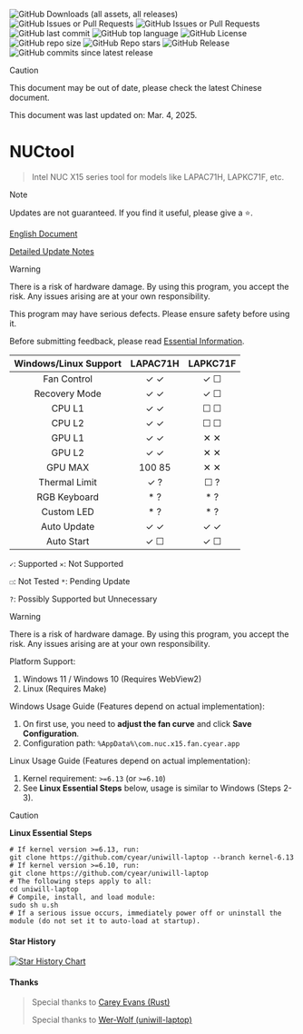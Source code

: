 ![GitHub Downloads (all assets, all releases)](https://img.shields.io/github/downloads/cyear/NUCtool/total?style=for-the-badge)
![GitHub Issues or Pull Requests](https://img.shields.io/github/issues/cyear/NUCtool?style=for-the-badge)
![GitHub Issues or Pull Requests](https://img.shields.io/github/issues-closed/cyear/NUCtool?style=for-the-badge)
![GitHub last commit](https://img.shields.io/github/last-commit/cyear/NUCtool?style=for-the-badge)
![GitHub top language](https://img.shields.io/github/languages/top/cyear/NUCtool?style=for-the-badge)
![GitHub License](https://img.shields.io/github/license/cyear/NUCtool?style=for-the-badge)
![GitHub repo size](https://img.shields.io/github/repo-size/cyear/NUCtool?style=for-the-badge)
![GitHub Repo stars](https://img.shields.io/github/stars/cyear/NUCtool?style=for-the-badge)
![GitHub Release](https://img.shields.io/github/v/release/cyear/NUCtool?style=for-the-badge)
![GitHub commits since latest release](https://img.shields.io/github/commits-since/cyear/NUCtool/latest?style=for-the-badge)

> [!CAUTION]
> This document may be out of date, please check the latest Chinese document.
> 
> This document was last updated on: Mar. 4, 2025.

# NUCtool

> Intel NUC X15 series tool for models like LAPAC71H, LAPKC71F, etc.

> [!NOTE]
> Updates are not guaranteed. If you find it useful, please give a ⭐.
>
> [English Document](./README_English.md)
>
> [Detailed Update Notes](./NUCtoolChange.md)

> [!WARNING]
> There is a risk of hardware damage. By using this program, you accept the risk. Any issues arising are at your own responsibility.
>
> This program may have serious defects. Please ensure safety before using it.
>
> Before submitting feedback, please read [Essential Information](./分析.md).

| Windows/Linux Support |   LAPAC71H   |   LAPKC71F   |
|:----------------:|:------------:|:------------:|
|   Fan Control    |      ✓ ✓      |    ✓ ☐     |
|   Recovery Mode  |      ✓ ✓      |    ✓ ☐     |
|    CPU L1       |      ✓ ✓      |    ☐ ☐     |
|    CPU L2       |      ✓ ✓      |    ☐ ☐     |
|    GPU L1       |      ✓ ✓      |    ✕ ✕     |
|    GPU L2       |      ✓ ✓      |    ✕ ✕     |
|   GPU MAX       |     100 85     |   ✕ ✕     |
|   Thermal Limit |      ✓ ?      |    ☐ ?     |
|   RGB Keyboard  |      * ?       |    * ?     |
|   Custom LED    |      * ?       |    * ?     |
|   Auto Update   |      ✓ ✓       |    ✓ ✓    |
|   Auto Start    |      ✓ ☐      |    ✓ ☐     |

`✓`: Supported `✕`: Not Supported 

`☐`: Not Tested `*`: Pending Update 

`?`: Possibly Supported but Unnecessary

> [!WARNING]
> There is a risk of hardware damage. By using this program, you accept the risk. Any issues arising are at your own responsibility.
>
> Platform Support:
>
> 1. Windows 11 / Windows 10 (Requires WebView2)
> 2. Linux (Requires Make)
>
> Windows Usage Guide (Features depend on actual implementation):
> 1. On first use, you need to **adjust the fan curve** and click **Save Configuration**.
> 2. Configuration path: `%AppData%\com.nuc.x15.fan.cyear.app`
>
> Linux Usage Guide (Features depend on actual implementation):
> 1. Kernel requirement: `>=6.13` (or `>=6.10`)
> 2. See **Linux Essential Steps** below, usage is similar to Windows (Steps 2-3).

> [!CAUTION]
> **Linux Essential Steps**
> ```shell
> # If kernel version >=6.13, run:
> git clone https://github.com/cyear/uniwill-laptop --branch kernel-6.13
> # If kernel version >=6.10, run:
> git clone https://github.com/cyear/uniwill-laptop
> # The following steps apply to all:
> cd uniwill-laptop
> # Compile, install, and load module:
> sudo sh u.sh
> # If a serious issue occurs, immediately power off or uninstall the module (do not set it to auto-load at startup).
> ```

#### Star History

[![Star History Chart](https://api.star-history.com/svg?repos=cyear/NUCtool&type=Timeline)](https://star-history.com/#cyear/NUCtool&Timeline)

#### Thanks

> Special thanks to [Carey Evans (Rust)](https://users.rust-lang.org/u/carey/summary)
> 
> Special thanks to [Wer-Wolf (uniwill-laptop)](https://github.com/Wer-Wolf/uniwill-laptop)
